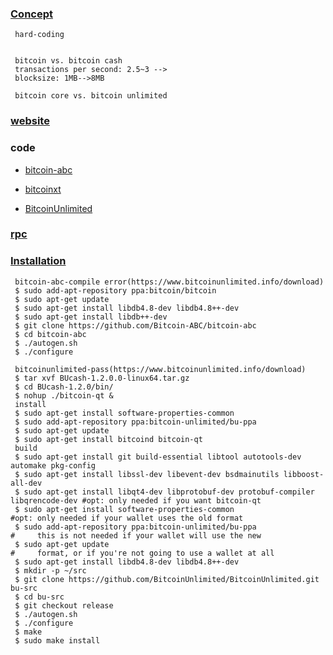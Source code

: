 ### [Concept](https://en.wikipedia.org/wiki/Bitcoin_Cash)

     hard-coding
     

     bitcoin vs. bitcoin cash
     transactions per second: 2.5~3 -->
     blocksize: 1MB-->8MB
     
     bitcoin core vs. bitcoin unlimited
     

### [website](https://www.bitcoincash.org/)

### code

   - [bitcoin-abc](https://github.com/Bitcoin-ABC/bitcoin-abc)
   
   - [bitcoinxt](https://github.com/bitcoinxt/bitcoinxt)
   
   - [BitcoinUnlimited](https://github.com/BitcoinUnlimited/BitcoinUnlimited)
   
### [rpc](https://github.com/paOol/Bitcoin-Cash-RPC)

### [Installation](https://github.com/Bitcoin-ABC/bitcoin-abc/blob/master/doc/build-unix.md#to-build)

     bitcoin-abc-compile error(https://www.bitcoinunlimited.info/download)
     $ sudo add-apt-repository ppa:bitcoin/bitcoin
     $ sudo apt-get update
     $ sudo apt-get install libdb4.8-dev libdb4.8++-dev
     $ sudo apt-get install libdb++-dev
     $ git clone https://github.com/Bitcoin-ABC/bitcoin-abc
     $ cd bitcoin-abc
     $ ./autogen.sh
     $ ./configure
     
     bitcoinunlimited-pass(https://www.bitcoinunlimited.info/download)
     $ tar xvf BUcash-1.2.0.0-linux64.tar.gz
     $ cd BUcash-1.2.0/bin/
     $ nohup ./bitcoin-qt &
     install
     $ sudo apt-get install software-properties-common
     $ sudo add-apt-repository ppa:bitcoin-unlimited/bu-ppa
     $ sudo apt-get update
     $ sudo apt-get install bitcoind bitcoin-qt
     build
     $ sudo apt-get install git build-essential libtool autotools-dev automake pkg-config
     $ sudo apt-get install libssl-dev libevent-dev bsdmainutils libboost-all-dev
     $ sudo apt-get install libqt4-dev libprotobuf-dev protobuf-compiler libqrencode-dev #opt: only needed if you want bitcoin-qt
     $ sudo apt-get install software-properties-common                               #opt: only needed if your wallet uses the old format
     $ sudo add-apt-repository ppa:bitcoin-unlimited/bu-ppa                          #     this is not needed if your wallet will use the new
     $ sudo apt-get update                                                           #     format, or if you're not going to use a wallet at all
     $ sudo apt-get install libdb4.8-dev libdb4.8++-dev
     $ mkdir -p ~/src
     $ git clone https://github.com/BitcoinUnlimited/BitcoinUnlimited.git bu-src
     $ cd bu-src
     $ git checkout release
     $ ./autogen.sh
     $ ./configure
     $ make
     $ sudo make install
